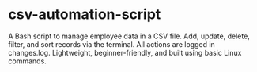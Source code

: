 # csv-automation-script
A Bash script to manage employee data in a CSV file. Add, update, delete, filter, and sort records via the terminal. All actions are logged in changes.log. Lightweight, beginner-friendly, and built using basic Linux commands.
